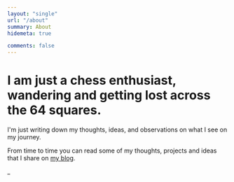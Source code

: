 ```yaml
---
layout: "single"
url: "/about"
summary: About
hidemeta: true

comments: false
---
```


# I am just a chess enthusiast, wandering and getting lost across the 64 squares. 

I'm just writing down my thoughts, ideas, and observations on what I see on my journey. 

From time to time you can read some of my thoughts, projects and ideas that I share on [my blog](/posts).

_
